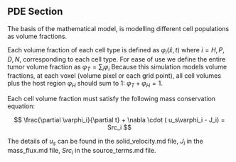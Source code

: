 
<h2> PDE Section </h2>

The basis of the mathematical model, is modelling different cell populations as volume fractions.


Each volume fraction of each cell type is defined as $\varphi_i (\hat x, t)$ where $i = {H, P, D, N}$, corresponding to each cell type.
For ease of use we define the entire tumor volume fraction as $\varphi_T = \sum_i \varphi_i$
Because this simulation models volume fractions, at each voxel (volume pixel or each grid point), all cell volumes plus the host region $\varphi_H$ should sum to 1: $\varphi_T + \varphi_H = 1$.


Each cell volume fraction must satisfy the following mass conservation equation:


$$ \frac{\partial \varphi_i}{\partial t} + \nabla \cdot ( u_s\varphi_i - J_i) = Src_i $$

The details of $u_s$ can be found in the solid_velocity.md file, $J_i$ in the mass_flux.md file, $Src_i$ in the source_terms.md file.
